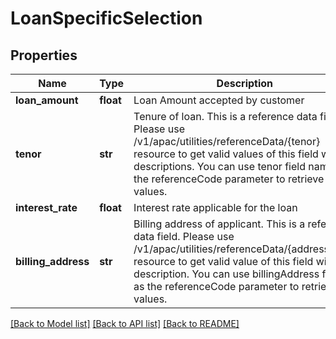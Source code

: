 # LoanSpecificSelection

## Properties
Name | Type | Description | Notes
------------ | ------------- | ------------- | -------------
**loan_amount** | **float** | Loan Amount accepted by customer | 
**tenor** | **str** | Tenure of loan. This is a reference data field. Please use /v1/apac/utilities/referenceData/{tenor} resource to get valid values of this field with descriptions. You can use tenor field name as the referenceCode parameter to retrieve the values. | 
**interest_rate** | **float** | Interest rate applicable for the loan | 
**billing_address** | **str** | Billing address of applicant. This is a reference data field. Please use /v1/apac/utilities/referenceData/{addressType} resource to get valid value of this field with description. You can use billingAddress field as the referenceCode parameter to retrieve the values. | [optional] 

[[Back to Model list]](../README.md#documentation-for-models) [[Back to API list]](../README.md#documentation-for-api-endpoints) [[Back to README]](../README.md)

